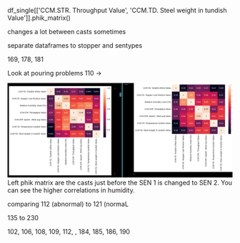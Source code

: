 df_single[['CCM.STR. Throughput Value', 'CCM.TD. Steel weight in tundish Value']].phik_matrix()

changes a lot between casts sometimes



separate dataframes to stopper and sentypes


169, 178, 181

Look at pouring problems 110 ->


![alt text](image.png)
Left phik matrix are the casts just before the SEN 1 is changed to SEN 2. You can see the higher correlations in humidity. 

comparing 112 (abnormal) to 121 (normaL

135 to 230


102, 106, 108, 109, 112, , 184, 185, 186, 190